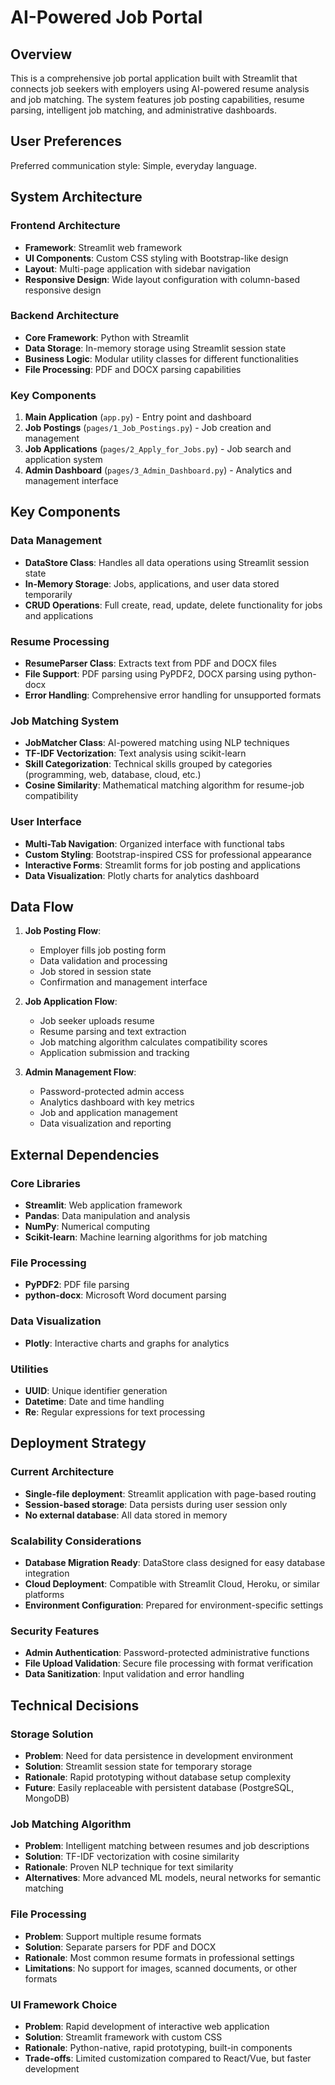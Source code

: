 # AI-Powered Job Portal

## Overview

This is a comprehensive job portal application built with Streamlit that connects job seekers with employers using AI-powered resume analysis and job matching. The system features job posting capabilities, resume parsing, intelligent job matching, and administrative dashboards.

## User Preferences

Preferred communication style: Simple, everyday language.

## System Architecture

### Frontend Architecture
- **Framework**: Streamlit web framework
- **UI Components**: Custom CSS styling with Bootstrap-like design
- **Layout**: Multi-page application with sidebar navigation
- **Responsive Design**: Wide layout configuration with column-based responsive design

### Backend Architecture
- **Core Framework**: Python with Streamlit
- **Data Storage**: In-memory storage using Streamlit session state
- **Business Logic**: Modular utility classes for different functionalities
- **File Processing**: PDF and DOCX parsing capabilities

### Key Components
1. **Main Application** (`app.py`) - Entry point and dashboard
2. **Job Postings** (`pages/1_Job_Postings.py`) - Job creation and management
3. **Job Applications** (`pages/2_Apply_for_Jobs.py`) - Job search and application system
4. **Admin Dashboard** (`pages/3_Admin_Dashboard.py`) - Analytics and management interface

## Key Components

### Data Management
- **DataStore Class**: Handles all data operations using Streamlit session state
- **In-Memory Storage**: Jobs, applications, and user data stored temporarily
- **CRUD Operations**: Full create, read, update, delete functionality for jobs and applications

### Resume Processing
- **ResumeParser Class**: Extracts text from PDF and DOCX files
- **File Support**: PDF parsing using PyPDF2, DOCX parsing using python-docx
- **Error Handling**: Comprehensive error handling for unsupported formats

### Job Matching System
- **JobMatcher Class**: AI-powered matching using NLP techniques
- **TF-IDF Vectorization**: Text analysis using scikit-learn
- **Skill Categorization**: Technical skills grouped by categories (programming, web, database, cloud, etc.)
- **Cosine Similarity**: Mathematical matching algorithm for resume-job compatibility

### User Interface
- **Multi-Tab Navigation**: Organized interface with functional tabs
- **Custom Styling**: Bootstrap-inspired CSS for professional appearance
- **Interactive Forms**: Streamlit forms for job posting and applications
- **Data Visualization**: Plotly charts for analytics dashboard

## Data Flow

1. **Job Posting Flow**:
   - Employer fills job posting form
   - Data validation and processing
   - Job stored in session state
   - Confirmation and management interface

2. **Job Application Flow**:
   - Job seeker uploads resume
   - Resume parsing and text extraction
   - Job matching algorithm calculates compatibility scores
   - Application submission and tracking

3. **Admin Management Flow**:
   - Password-protected admin access
   - Analytics dashboard with key metrics
   - Job and application management
   - Data visualization and reporting

## External Dependencies

### Core Libraries
- **Streamlit**: Web application framework
- **Pandas**: Data manipulation and analysis
- **NumPy**: Numerical computing
- **Scikit-learn**: Machine learning algorithms for job matching

### File Processing
- **PyPDF2**: PDF file parsing
- **python-docx**: Microsoft Word document parsing

### Data Visualization
- **Plotly**: Interactive charts and graphs for analytics

### Utilities
- **UUID**: Unique identifier generation
- **Datetime**: Date and time handling
- **Re**: Regular expressions for text processing

## Deployment Strategy

### Current Architecture
- **Single-file deployment**: Streamlit application with page-based routing
- **Session-based storage**: Data persists during user session only
- **No external database**: All data stored in memory

### Scalability Considerations
- **Database Migration Ready**: DataStore class designed for easy database integration
- **Cloud Deployment**: Compatible with Streamlit Cloud, Heroku, or similar platforms
- **Environment Configuration**: Prepared for environment-specific settings

### Security Features
- **Admin Authentication**: Password-protected administrative functions
- **File Upload Validation**: Secure file processing with format verification
- **Data Sanitization**: Input validation and error handling

## Technical Decisions

### Storage Solution
- **Problem**: Need for data persistence in development environment
- **Solution**: Streamlit session state for temporary storage
- **Rationale**: Rapid prototyping without database setup complexity
- **Future**: Easily replaceable with persistent database (PostgreSQL, MongoDB)

### Job Matching Algorithm
- **Problem**: Intelligent matching between resumes and job descriptions
- **Solution**: TF-IDF vectorization with cosine similarity
- **Rationale**: Proven NLP technique for text similarity
- **Alternatives**: More advanced ML models, neural networks for semantic matching

### File Processing
- **Problem**: Support multiple resume formats
- **Solution**: Separate parsers for PDF and DOCX
- **Rationale**: Most common resume formats in professional settings
- **Limitations**: No support for images, scanned documents, or other formats

### UI Framework Choice
- **Problem**: Rapid development of interactive web application
- **Solution**: Streamlit framework with custom CSS
- **Rationale**: Python-native, rapid prototyping, built-in components
- **Trade-offs**: Limited customization compared to React/Vue, but faster development